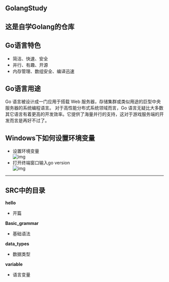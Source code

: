 ## GolangStudy
这是自学Golang的仓库
---
## Go语言特色
- 简洁、快速、安全
- 并行、有趣、开源
- 内存管理、数组安全、编译迅速

## Go语言用途
Go 语言被设计成一门应用于搭载 Web 服务器，存储集群或类似用途的巨型中央服务器的系统编程语言。
对于高性能分布式系统领域而言，Go 语言无疑比大多数其它语言有着更高的开发效率。它提供了海量并行的支持，这对于游戏服务端的开发而言是再好不过了。

## Windows下如何设置环境变量
- 设置环境变量   
![img](https://github.com/Hellathor/GolangStudy/blob/main/img/20220329113456.png)
- 打开终端窗口输入go version  
![img](https://github.com/Hellathor/GolangStudy/blob/main/img/20220329113955.png)

---
## SRC中的目录
**hello**
- 开篇

**Basic_grammar**
- 基础语法

**data_types**
- 数据类型

**variable**
- 语言变量